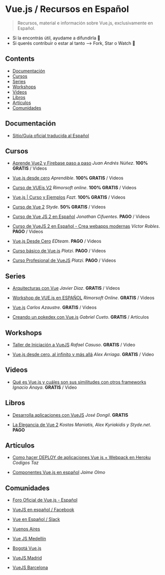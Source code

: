 # Vue.js / Recursos en Español
> Recursos, material e información sobre Vue.js, exclusivamente en Español.

* Si la encontrás útil, ayudame a difundirla :metal:
* Si querés contribuir o estar al tanto --> Fork, Star o Watch :raised_hands:

## Contents

- [Documentación](#documentacion)
- [Cursos](#cursos)
- [Series](#series)
- [Workshops](#workshops)
- [Videos](#videos)
- [Libros](#libros)
- [Artículos](#articulos)
- [Comunidades](#comunidades)


## Documentación

- [Sitio/Guía oficial traducida al Español](https://es-vuejs.github.io/vuejs.org/)

## Cursos

- [Aprende Vue2 y Firebase paso a paso](https://wmedia.teachable.com/p/aprende-vue2-y-firebase-paso-a-paso) *Juan Andrés Núñez*. **100% GRATIS** / Videos

- [Vue.js desde cero](https://aprendible.com/series/vuejs-desde-cero)  *Aprendible*. **100% GRATIS** / Videos

- [Curso de VUEjs V2](https://www.youtube.com/watch?v=omCGk5Qup9Q&list=PLhCiuvlix-rRfn75tEQHzsYaijqSpW_vt) *Rimorsoft online*. **100% GRATIS** / Videos

- [Vue.js | Curso y Ejemplos](https://www.youtube.com/watch?v=mfvNpUYV04U&list=PLL0TiOXBeDajWIEXDUvQbzjV4D4GiruLy) *Fazt*. **100% GRATIS** / Videos

- [Curso de Vue 2](https://styde.net/curso-de-vue-2/) *Styde*. **50% GRATIS** / Videos

- [Curso de Vue JS 2 en Español](https://www.udemy.com/curso-de-vuejs-2-en-espanol/) *Jonathan Cifuentes*. **PAGO** / Videos

- [Curso de VueJS 2 en Español - Crea webapps modernas](https://www.udemy.com/curso-de-vuejs-2-en-espanol-crea-webapps-modernas/) *Víctor Robles*. **PAGO** / Videos

- [Vue.js Desde Cero](https://ed.team/cursos/vue) *EDteam*. **PAGO** / Videos

- [Curso básico de Vue.js](https://platzi.com/cursos/vuejs/) *Platzi*.  **PAGO** / Videos

- [Curso Profesional de VueJS](https://platzi.com/cursos/vuejs-profesional/) *Platzi*. **PAGO** / Videos


## Series

- [Arquitecturas con Vue](https://www.youtube.com/watch?v=MCEY0BHGjyA&list=PLr5q9HUMmIFyzX98oqtbeJ2uEiykaBkNt) *Javier Diaz*. **GRATIS** / Videos

- [Workshop de VUE.js en ESPAÑOL](https://www.youtube.com/playlist?list=PLhCiuvlix-rSdvpex9l5zDobZRh82Rl3S) *Rimorsoft Online*. **GRATIS** / Videos

- [Vue.js](https://www.youtube.com/watch?v=L0F4OPPsm0c&list=PLUdlARNXMVkkn01setC-HaFeJAfblP3Ty) *Carlos Azaustre*. **GRATIS** / Videos

- [Creando un pokedex con Vue.js](https://laesporadelhongo.com/curso-vuejs-i/) *Gabriel Cueto*. **GRATIS** / Artículos


## Workshops

- [Taller de Iniciación a VueJS](https://www.youtube.com/watch?v=SkR_3BGmqRc) *Rafael Casuso*. **GRATIS** / Video

- [Vue.js desde cero, al infinito y más allá](https://www.youtube.com/watch?v=ItFU_otra0o) *Alex Arriaga*. **GRATIS** / Video


## Videos

- [Qué es Vue.js y cuáles son sus similitudes con otros frameworks](https://www.youtube.com/watch?v=3825H8NdstI) *Ignacio Anaya*. **GRATIS** / Video


## Libros

- [Desarrolla aplicaciones con VueJS](https://www.gitbook.com/book/jdonsan/desarrolla-aplicaciones-con-vuejs/details) *José Dongil*. **GRATIS**

- [La Elegancia de Vue 2](https://leanpub.com/vuejs2-spanish/c/vuejs-en-espanol) *Kostas Maniatis, Alex Kyriakidis y Styde.net*. **PAGO**


## Artículos

- [Como hacer DEPLOY de aplicaciones Vue js + Webpack en Heroku](https://codigos-taz.blogspot.com.ar/2017/05/como-hacer-deploy-de-aplicaciones-vue.html) *Codigos Taz*

- [Componentes Vue.js en español](http://www.jaimeolmo.com/2017/01/componentes-vue-js-espanol/) *Jaime Olmo*


## Comunidades

- [Foro Oficial de Vue.js - Español](https://forum.vuejs.org/c/spanish)

- [VueJS en español / Facebook](https://www.facebook.com/groups/vue.es/)

- [Vue en Español / Slack](https://slack.vue-es.org/)

- [Vuenos Aires](http://vuenosair.es/)

- [Vue JS Medellín](https://www.meetup.com/es-ES/Vue-JS-Medellin/)
 
- [Bogotá Vue.js](https://www.meetup.com/es-ES/Bogota-Vue-js-Meetup/)

- [VueJS Madrid](https://www.meetup.com/es-ES/VueJS-Madrid/)
 
- [VueJS Barcelona](https://www.meetup.com/es-ES/VueJS-BCN/)